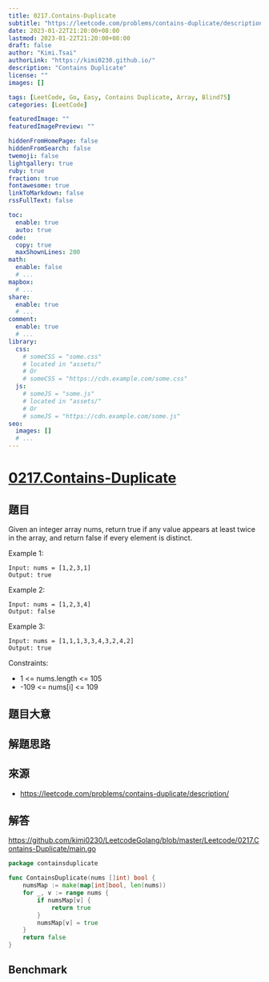 ```yaml
---
title: 0217.Contains-Duplicate
subtitle: "https://leetcode.com/problems/contains-duplicate/description/"
date: 2023-01-22T21:20:00+08:00
lastmod: 2023-01-22T21:20:00+08:00
draft: false
author: "Kimi.Tsai"
authorLink: "https://kimi0230.github.io/"
description: "Contains Duplicate"
license: ""
images: []

tags: [LeetCode, Go, Easy, Contains Duplicate, Array, Blind75]
categories: [LeetCode]

featuredImage: ""
featuredImagePreview: ""

hiddenFromHomePage: false
hiddenFromSearch: false
twemoji: false
lightgallery: true
ruby: true
fraction: true
fontawesome: true
linkToMarkdown: false
rssFullText: false

toc:
  enable: true
  auto: true
code:
  copy: true
  maxShownLines: 200
math:
  enable: false
  # ...
mapbox:
  # ...
share:
  enable: true
  # ...
comment:
  enable: true
  # ...
library:
  css:
    # someCSS = "some.css"
    # located in "assets/"
    # Or
    # someCSS = "https://cdn.example.com/some.css"
  js:
    # someJS = "some.js"
    # located in "assets/"
    # Or
    # someJS = "https://cdn.example.com/some.js"
seo:
  images: []
  # ...
---
```

# [0217.Contains-Duplicate](https://leetcode.com/problems/contains-duplicate/description/)

## 題目
Given an integer array nums, return true if any value appears at least twice in the array, and return false if every element is distinct.


Example 1:
```
Input: nums = [1,2,3,1]
Output: true
```

Example 2:
```
Input: nums = [1,2,3,4]
Output: false
```

Example 3:
```
Input: nums = [1,1,1,3,3,4,3,2,4,2]
Output: true

```

Constraints:

* 1 <= nums.length <= 105
* -109 <= nums[i] <= 109

## 題目大意


## 解題思路


## 來源
* https://leetcode.com/problems/contains-duplicate/description/

## 解答
https://github.com/kimi0230/LeetcodeGolang/blob/master/Leetcode/0217.Contains-Duplicate/main.go

```go
package containsduplicate

func ContainsDuplicate(nums []int) bool {
	numsMap := make(map[int]bool, len(nums))
	for _, v := range nums {
		if numsMap[v] {
			return true
		}
		numsMap[v] = true
	}
	return false
}

```

##  Benchmark

```sh

```